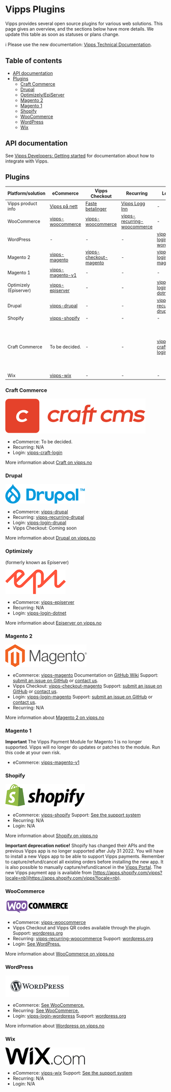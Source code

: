 <!-- START_METADATA
---
title: Introduction
sidebar_position: 1
pagination_next: null
pagination_prev: null
---
END_METADATA -->

# Vipps Plugins

Vipps provides several open source plugins for various web solutions. This page gives an overview, and the sections below have more details.
We update this table as soon as statuses or plans change.

<!-- START_COMMENT -->

ℹ️ Please use the new documentation:
[Vipps Technical Documentation](https://vippsas.github.io/vipps-developer-docs/docs/vipps-plugins).

## Table of contents

- [API documentation](#api-documentation)
- [Plugins](#plugins)
  - [Craft Commerce](#craft-commerce)
  - [Drupal](#drupal)
  - [Optimizely/EpiServer](#optimizely)
  - [Magento 2](#magento-2)
  - [Magento 1](#magento-1)
  - [Shopify](#shopify)
  - [WooCommerce](#woocommerce)
  - [WordPress](#wordpress)
  - [Wix](#wix)

<!-- END_COMMENT -->

## API documentation

See
[Vipps Developers: Getting started](https://vippsas.github.io/vipps-developer-docs/docs/vipps-developers/vipps-getting-started)
for documentation about how to integrate with Vipps.


## Plugins

Platform/solution | eCommerce | Vipps Checkout | Recurring  | Login | Support
----------------- | --------- | -------------- |----------- | ----- | -------
Vipps product info | [Vipps på nett](https://www.vipps.no/produkter-og-tjenester/bedrift/ta-betalt-paa-nett/ta-betalt-paa-nett/) | [Faste betalinger](https://vipps.no/produkter-og-tjenester/bedrift/faste-betalinger/faste-betalinger/) | [Vipps Logg Inn](https://www.vipps.no/produkter-og-tjenester/bedrift/logg-inn-med-vipps/logg-inn-med-vipps/) | - |
WooCommerce | [vipps-woocommerce](https://github.com/vippsas/vipps-woocommerce)  | [vipps-woocommerce](https://github.com/vippsas/vipps-woocommerce)  | [vipps-recurring-woocommerce](https://github.com/vippsas/vipps-recurring-woocommerce) | - | [Details](#woocommerce)
WordPress | - | - | - | [vipps-login-wordpress](https://github.com/vippsas/vipps-login-wordpress) | [Details](#wordpress) |
Magento 2 | [vipps-magento](https://github.com/vippsas/vipps-magento) | [vipps-checkout-magento](https://github.com/vippsas/) | - | [vipps-login-magento](https://github.com/vippsas/vipps-login-magento) | [Details](#magento-2)
Magento 1 | [vipps-magento-v1](https://github.com/vippsas/vipps-magento-v1) | - | - | -| [Details](#magento-1)
Optimizely (Episerver) | [vipps-episerver](https://github.com/vippsas/vipps-episerver) | - | - | [vipps-login-dotnet](https://github.com/vippsas/vipps-login-dotnet) |-
Drupal | [vipps-drupal](https://github.com/vippsas/vipps-drupal) | - | - | [vipps-recurring-drupal](https://github.com/vippsas/vipps-recurring-drupal) | [vipps-login-drupal](https://github.com/vippsas/vipps-login-drupal) |[Details](#drupal)
Shopify | [vipps-shopify](https://github.com/vippsas/vipps-shopify) | - | - | - | [Details](#shopify)
Craft Commerce | To be decided. | - | - | [vipps-craft-login](https://github.com/vippsas/vipps-craft-login)| [Craft-related issues](https://craftcms.com/community) / [Plugin-related issues](https://github.com/elleracompany/vipps-craft-login/issues) / [Vipps-related issues](https://vippsas.github.io/vipps-developer-docs/docs/vipps-developers/contact)
Wix | [vipps-wix](https://github.com/vippsas/vipps-wix) | - | - | -| [Details](#wix)


### Craft Commerce

![Craft text](images/logo-craft-cms.svg)

* eCommerce: To be decided.
* Recurring: N/A
* Login: [vipps-craft-login](https://github.com/vippsas/vipps-craft-login)

More information about [Craft on vipps.no](https://www.vipps.no/produkter-og-tjenester/bedrift/ta-betalt-paa-nett/ta-betalt-paa-nett/craft/)

### Drupal

![Drupal logo](images/drupal.png)

* eCommerce: [vipps-drupal](https://github.com/vippsas/vipps-drupal)
* Recurring: [vipps-recurring-drupal](https://github.com/vippsas/vipps-recurring-drupal)
* Login: [vipps-login-drupal](https://github.com/vippsas/vipps-login-drupal)
* Vipps Checkout: Coming soon  

More information about [Drupal on vipps.no](https://www.vipps.no/produkter-og-tjenester/bedrift/ta-betalt-paa-nett/ta-betalt-paa-nett/drupal/)

### Optimizely

(formerly known as Episerver)

![Episerver logo](images/episerver.png)

* eCommerce: [vipps-episerver](https://github.com/vippsas/vipps-episerver)
* Recurring: N/A  
* Login: [vipps-login-dotnet](https://github.com/vippsas/vipps-login-dotnet)

More information about [Episerver on vipps.no](https://www.vipps.no/produkter-og-tjenester/bedrift/ta-betalt-paa-nett/ta-betalt-paa-nett/episerver/)

### Magento 2

![Magento logo](images/magento.png)

* eCommerce: [vipps-magento](https://github.com/vippsas/vipps-magento) Documentation on [GitHub Wiki](https://github.com/vippsas/vipps-magento/wiki/Documentation) Support: [submit an issue on GitHub](https://github.com/vippsas/vipps-magento) or [contact us](https://vippsas.github.io/vipps-developer-docs/docs/vipps-developers/contact).
* Vipps Checkout: [vipps-checkout-magento](https://github.com/vippsas/vipps-checkout-magento) Support: [submit an issue on GitHub](https://github.com/vippsas/vipps-checkout-magento) or [contact us](https://vippsas.github.io/vipps-developer-docs/docs/vipps-developers/contact).
* Login: [vipps-login-magento](https://github.com/vippsas/vipps-login-magento) Support: [submit an issue on GitHub](https://github.com/vippsas/vipps-login-magento) or [contact us](https://vippsas.github.io/vipps-developer-docs/docs/vipps-developers/contact).
* Recurring: N/A

More information about [Magento 2 on vipps.no](https://www.vipps.no/produkter-og-tjenester/bedrift/ta-betalt-paa-nett/ta-betalt-paa-nett/magento/)

### Magento 1

**Important** The Vipps Payment Module for Magento 1 is no longer supported. Vipps will no longer do updates or patches to the module. Run this code at your own risk.

* eCommerce: [vipps-magento-v1](https://github.com/vippsas/vipps-magento-v1)

### Shopify

![Shopify logo](images/shopify.png)

* eCommerce: [vipps-shopify](https://github.com/vippsas/vipps-shopify) Support: [See the support system](https://vipps-shopify.atlassian.net/servicedesk/customer/portal/3)
* Recurring:  N/A
* Login:  N/A

More information about [Shopify on vipps.no](https://www.vipps.no/produkter-og-tjenester/bedrift/ta-betalt-paa-nett/ta-betalt-paa-nett/shopify/)

**Important deprecation notice!** Shopify has changed their APIs and the previous
Vipps app is no longer supported after July 31 2022. You will have to install a
new Vipps app to be able to support Vipps payments. Remember to capture/refund/cancel
all existing orders before installing the new app. It is also possible to manually
capture/refund/cancel in the [Vipps Portal](https://portal.vipps.no).
The new Vipps payment app is available from [https://apps.shopify.com/vipps?locale=nb](https://apps.shopify.com/vipps?locale=nb).

### WooCommerce

![WooCommerce logo](images/woocommerce.png)

* eCommerce: [vipps-woocommerce](https://github.com/vippsas/vipps-woocommerce)
* Vipps Checkout and Vipps QR codes available through the plugin. Support: [wordpress.org](https://wordpress.org/support/plugin/woo-vipps/)
* Recurring: [vipps-recurring-woocommerce](https://github.com/vippsas/vipps-recurring-woocommerce) Support: [wordpress.org](https://wordpress.org/support/plugin/vipps-recurring-payments-gateway-for-woocommerce/)
* Login: [See WordPress.](#wordpress)

More information about [WooCommerce on vipps.no](https://www.vipps.no/produkter-og-tjenester/bedrift/ta-betalt-paa-nett/ta-betalt-paa-nett/woocommerce/)

### WordPress

![Wordpress logo](images/wordpress.png)

* eCommerce: [See WooCommerce.](#woocommerce)
* Recurring: [See WooCommerce.](#woocommerce)
* Login: [vipps-login-wordpress](https://github.com/vippsas/vipps-login-wordpress) Support: [wordpress.org](https://wordpress.org/support/plugin/login-with-vipps/)

More information about [Wordpress on vipps.no](https://www.vipps.no/produkter-og-tjenester/bedrift/ta-betalt-paa-nett/ta-betalt-paa-nett/woocommerce/)

### Wix

![Wix logo](images/wix.png)

* eCommerce: [vipps-wix](https://github.com/vippsas/vipps-wix) Support: [See the support system](https://crude.no/vipps-wix-support/)
* Recurring: N/A
* Login: N/A
